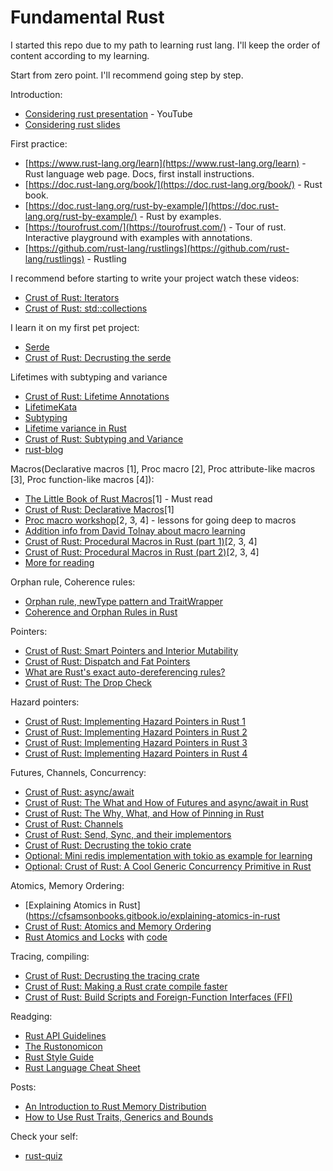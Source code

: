 # Fundamental Rust
I started this repo due to my path to learning rust lang. I'll keep the order of content according to my learning.

Start from zero point. I'll recommend going step by step.

Introduction:
- [Considering rust presentation](https://www.youtube.com/watch?v=DnT-LUQgc7s) - YouTube
- [Considering rust slides](https://jon.thesquareplanet.com/slides/considering-rust/export.pdf)

First practice:
- [https://www.rust-lang.org/learn](https://www.rust-lang.org/learn) - Rust language web page. Docs, first install instructions.
- [https://doc.rust-lang.org/book/](https://doc.rust-lang.org/book/) - Rust book.
- [https://doc.rust-lang.org/rust-by-example/](https://doc.rust-lang.org/rust-by-example/) - Rust by examples.
- [https://tourofrust.com/](https://tourofrust.com/) - Tour of rust. Interactive playground with examples with annotations.
- [https://github.com/rust-lang/rustlings](https://github.com/rust-lang/rustlings) - Rustling

I recommend before starting to write your project watch these videos:
- [Crust of Rust: Iterators](https://www.youtube.com/watch?v=yozQ9C69pNs)
- [Crust of Rust: std::collections](https://www.youtube.com/watch?v=EF3Z4jdD1EQ)

I learn it on my first pet project:
- [Serde](https://serde.rs/)
- [Crust of Rust: Decrusting the serde](https://www.youtube.com/watch?v=BI_bHCGRgMY) 

Lifetimes with subtyping and variance
- [Crust of Rust: Lifetime Annotations](https://www.youtube.com/watch?v=rAl-9HwD858)
- [LifetimeKata](https://github.com/tfpk/lifetimekata)
- [Subtyping](https://doc.rust-lang.org/nomicon/subtyping.html)
- [Lifetime variance in Rust](https://github.com/sunshowers-code/lifetime-variance)
- [Crust of Rust: Subtyping and Variance](https://www.youtube.com/watch?v=iVYWDIW71jk)
- [rust-blog](https://github.com/pretzelhammer/rust-blog/blob/master/posts/common-rust-lifetime-misconceptions.md)

Macros(Declarative macros [1], Proc macro [2], Proc attribute-like macros [3], Proc function-like macros [4]):
- [The Little Book of Rust Macros](https://danielkeep.github.io/tlborm/book/README.html)[1] - Must read
- [Crust of Rust: Declarative Macros](https://www.youtube.com/watch?v=q6paRBbLgNw)[1]
- [Proc macro workshop](https://github.com/dtolnay/proc-macro-workshop)[2, 3, 4] - lessons for going deep to macros
- [Addition info from David Tolnay about macro learning](https://github.com/dtolnay/proc-macro-workshop/issues/22)
- [Crust of Rust: Procedural Macros in Rust (part 1)](https://www.youtube.com/watch?v=geovSK3wMB8)[2, 3, 4]
- [Crust of Rust: Procedural Macros in Rust (part 2)](https://www.youtube.com/watch?v=KVWHT1TAirU)[2, 3, 4]
- [More for reading](https://github.com/dtolnay/case-studies)

Orphan rule, Coherence rules:
- [Orphan rule, newType pattern and TraitWrapper](https://www.linkedin.com/pulse/orphan-rule-newtype-pattern-traitwrapper-amit-nadiger#:~:text=The%20orphan%20rule%20in%20Rust%20states%20that%20you%20can%20only,type%20directly%20in%20your%20crate.)
- [Coherence and Orphan Rules in Rust](https://github.com/Ixrec/rust-orphan-rules)

Pointers:
- [Crust of Rust: Smart Pointers and Interior Mutability](https://www.youtube.com/watch?v=8O0Nt9qY_vo)
- [Crust of Rust: Dispatch and Fat Pointers](https://www.youtube.com/watch?v=xcygqF5LVmM)
- [What are Rust's exact auto-dereferencing rules?](https://stackoverflow.com/questions/28519997/what-are-rusts-exact-auto-dereferencing-rules/28552082#28552082)
- [Crust of Rust: The Drop Check](https://www.youtube.com/watch?v=TJOFSMpJdzg)

Hazard pointers:
- [Crust of Rust: Implementing Hazard Pointers in Rust 1](https://www.youtube.com/watch?v=fvcbyCYdR10)
- [Crust of Rust: Implementing Hazard Pointers in Rust 2](https://www.youtube.com/watch?v=_LK7qvBWNYo)
- [Crust of Rust: Implementing Hazard Pointers in Rust 3](https://www.youtube.com/watch?v=tGn0mQF0804)
- [Crust of Rust: Implementing Hazard Pointers in Rust 4](https://www.youtube.com/watch?v=3oL1xokuHBE)

Futures, Channels, Concurrency:
- [Crust of Rust: async/await](https://www.youtube.com/watch?v=ThjvMReOXYM)
- [Crust of Rust: The What and How of Futures and async/await in Rust](https://www.youtube.com/watch?v=9_3krAQtD2k)
- [Crust of Rust: The Why, What, and How of Pinning in Rust](https://www.youtube.com/watch?v=DkMwYxfSYNQ)
- [Crust of Rust: Channels](https://www.youtube.com/watch?v=b4mS5UPHh20)
- [Crust of Rust: Send, Sync, and their implementors](https://www.youtube.com/watch?v=yOezcP-XaIw)
- [Crust of Rust: Decrusting the tokio crate](https://www.youtube.com/watch?v=o2ob8zkeq2s)
- [Optional: Mini redis implementation with tokio as example for learning](https://github.com/tokio-rs/mini-redis)
- [Optional: Crust of Rust: A Cool Generic Concurrency Primitive in Rust](https://www.youtube.com/watch?v=eLNAMEoKAAc)

Atomics, Memory Ordering:
- [Explaining Atomics in Rust](https://cfsamsonbooks.gitbook.io/explaining-atomics-in-rust
- [Crust of Rust: Atomics and Memory Ordering](https://www.youtube.com/watch?v=rMGWeSjctlY)
- [Rust Atomics and Locks](https://marabos.nl/atomics/) with [code](https://github.com/m-ou-se/rust-atomics-and-locks?tab=readme-ov-file)

Tracing, compiling:
- [Crust of Rust: Decrusting the tracing crate](https://www.youtube.com/watch?v=21rtHinFA40)
- [Crust of Rust: Making a Rust crate compile faster](https://www.youtube.com/watch?v=pMiqRM5ooNw)
- [Crust of Rust: Build Scripts and Foreign-Function Interfaces (FFI)](https://www.youtube.com/watch?v=pePqWoTnSmQ)

Readging:

- [Rust API Guidelines](https://doc.rust-lang.org/nightly/style-guide/index.html)
- [The Rustonomicon](https://doc.rust-lang.org/stable/nomicon/)
- [Rust Style Guide](https://doc.rust-lang.org/nightly/style-guide/index.html)
- [Rust Language Cheat Sheet](https://cheats.rs/)

Posts:
- [An Introduction to Rust Memory Distribution](https://www.alibabacloud.com/blog/an-introduction-to-rust-memory-distribution_600132)
- [How to Use Rust Traits, Generics and Bounds](https://rsdlt.github.io/posts/rust-trait-super-generic-polymorphism-subtrait-supertrait-bounds/)

Check your self:
- [rust-quiz](https://dtolnay.github.io/rust-quiz/1)
